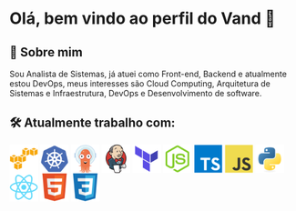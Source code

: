 # Olá, bem vindo ao perfil do Vand 👋

## 🚀 Sobre mim
Sou Analista de Sistemas, já atuei como Front-end, Backend e atualmente estou DevOps, meus interesses são Cloud Computing, Arquitetura de Sistemas e Infraestrutura, DevOps e Desenvolvimento de software.

## 🛠 Atualmente trabalho com:
<div>
  <img align="center" alt="AWS" height="50" width="50" src="https://raw.githubusercontent.com/devicons/devicon/master/icons/amazonwebservices/amazonwebservices-original.svg">
  <img align="center" alt="Kubernetes" height="50" width="50" src="https://raw.githubusercontent.com/devicons/devicon/master/icons/kubernetes/kubernetes-plain.svg">
  <img align="center" alt="ArgoCD" height="50" width="50" src="https://raw.githubusercontent.com/devicons/devicon/master/icons/argocd/argocd-original.svg">
  <img align="center" alt="Jenkins" height="50" width="50" src="https://raw.githubusercontent.com/devicons/devicon/master/icons/jenkins/jenkins-original.svg">
  <img align="center" alt="Terraform" height="50" width="50" src="https://raw.githubusercontent.com/devicons/devicon/master/icons/terraform/terraform-original.svg">
  <img align="center" alt="NodeJS" height="50" width="50" src="https://raw.githubusercontent.com/devicons/devicon/master/icons/nodejs/nodejs-original.svg">
  <img align="center" alt="TypeScript" height="50" width="50" src="https://raw.githubusercontent.com/devicons/devicon/master/icons/typescript/typescript-original.svg">
  <img align="center" alt="JavaScript" height="50" width="50" src="https://raw.githubusercontent.com/devicons/devicon/master/icons/javascript/javascript-original.svg">
  <img align="center" alt="Python" height="50" width="50" src="https://raw.githubusercontent.com/devicons/devicon/master/icons/python/python-original.svg">
  <img align="center" alt="ReactJS" height="50" width="50" src="https://raw.githubusercontent.com/devicons/devicon/master/icons/react/react-original.svg">
  <img align="center" alt="HTML5" height="50" width="50" src="https://raw.githubusercontent.com/devicons/devicon/master/icons/html5/html5-original.svg">
  <img align="center" alt="CSS3" height="50" width="50" src="https://raw.githubusercontent.com/devicons/devicon/master/icons/css3/css3-original.svg">
</div>


<!--
**vandersondev/vandersondev** is a ✨ _special_ ✨ repository because its `README.md` (this file) appears on your GitHub profile.

Here are some ideas to get you started:

- 🔭 I’m currently working on ...
- 🌱 I’m currently learning ...
- 👯 I’m looking to collaborate on ...
- 🤔 I’m looking for help with ...
- 💬 Ask me about ...
- 📫 How to reach me: ...
- 😄 Pronouns: ...
- ⚡ Fun fact: ...
-->
